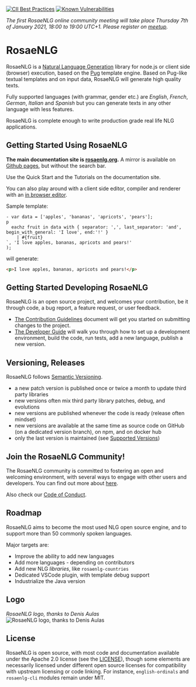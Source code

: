 <!--
Copyright 2019 Ludan Stoecklé
SPDX-License-Identifier: Apache-2.0
-->
[![CII Best Practices](https://bestpractices.coreinfrastructure.org/projects/4482/badge)](https://bestpractices.coreinfrastructure.org/projects/4482)
[![Known Vulnerabilities](https://snyk.io/test/github/RosaeNLG/rosaenlg/badge.svg)](https://snyk.io/test/github/RosaeNLG/rosaenlg)

_The first RosaeNLG online community meeting will take place Thursday 7th of January 2021, 18:00 to 19:00 UTC+1. Please register on [meetup](https://www.meetup.com/fr-FR/rosaenlg/events/274847667)._

# RosaeNLG

RosaeNLG is a [Natural Language Generation](https://en.wikipedia.org/wiki/Natural-language_generation) library for node.js or client side (browser) execution, based on the [Pug](https://pugjs.org/) template engine.
Based on Pug-like textual templates and on input data, RosaeNLG will generate high quality texts.

Fully supported languages (with grammar, gender etc.) are *English*, *French*, *German*, *Italian* and *Spanish* but you can generate texts in any other language with less features.

RosaeNLG is complete enough to write production grade real life NLG applications.


## Getting Started Using RosaeNLG

**The main documentation site is [rosaenlg.org](https://rosaenlg.org).** A mirror is available on [Github pages](https://rosaenlg.github.io/docs-site), but without the search bar. 

Use the Quick Start and the Tutorials on the documentation site.

You can also play around with a client side editor, compiler and renderer with an [in browser editor](https://rosaenlg.org/ide/index.html).

Sample template:
```pug
- var data = ['apples', 'bananas', 'apricots', 'pears'];
p
  eachz fruit in data with { separator: ',', last_separator: 'and', begin_with_general: 'I love', end:'!' }
    | #{fruit}
`, 'I love apples, bananas, apricots and pears!'
);
```
will generate:
```html
<p>I love apples, bananas, apricots and pears!</p>
```


## Getting Started Developing RosaeNLG

RosaeNLG is an open source project, and welcomes your contribution, be it through code, a bug report, a feature request, or user feedback.

- [The Contribution Guidelines](CONTRIBUTING.md) document will get you started on submitting changes to the project.
- [The Developer Guide](DEVELOPER_GUIDE.md) will walk you through how to set up a development environment, build the code, run tests, add a new language, publish a new version.


## Versioning, Releases

RosaeNLG follows [Semantic Versioning](https://semver.org/).

- a new patch version is published once or twice a month to update third party libraries
- new versions often mix third party library patches, debug, and evolutions
- new versions are published whenever the code is ready (release often mindset)
- new versions are available at the same time as source code on GitHub (on a dedicated version branch), on npm, and on docker hub
- only the last version is maintained (see [Supported Versions](SECURITY.md#supported-versions))


## Join the RosaeNLG Community!

The RosaeNLG community is committed to fostering an open and welcoming environment, with several ways to engage with other users and developers. You can find out more about [here](COMMUNITY.md).

Also check our [Code of Conduct](CODE_OF_CONDUCT.md).


## Roadmap

RosaeNLG aims to become the most used NLG open source engine, and to support more than 50 commonly spoken languages.

Major targets are:

- Improve the ability to add new languages
- Add more languages - depending on contributors
- Add new NLG *libraries*, like `rosaenlg-countries`
- Dedicated VSCode plugin, with template debug support
- Industrialize the Java version


## Logo

*RosaeNLG logo, thanks to Denis Aulas*
![RosaeNLG logo, thanks to Denis Aulas](packages/rosaenlg-doc/doc/modules/advanced/assets/images/rosaenlg-logo-white-bg.png)


## License

RosaeNLG is open source, with most code and documentation available under the Apache 2.0 license (see the [LICENSE](LICENSE)), though some elements are necessarily licensed under different open source licenses for compatibility with upstream licensing or code linking. For instance, `english-ordinals` and `rosaenlg-cli` modules remain under MIT.
